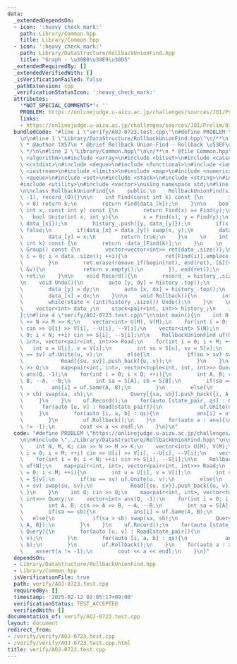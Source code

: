 ```yaml
---
data:
  _extendedDependsOn:
  - icon: ':heavy_check_mark:'
    path: Library/Common.hpp
    title: Library/Common.hpp
  - icon: ':heavy_check_mark:'
    path: Library/DataStructure/RollbackUnionFind.hpp
    title: "Graph - \u30B0\u30E9\u30D5"
  _extendedRequiredBy: []
  _extendedVerifiedWith: []
  _isVerificationFailed: false
  _pathExtension: cpp
  _verificationStatusIcon: ':heavy_check_mark:'
  attributes:
    '*NOT_SPECIAL_COMMENTS*': ''
    PROBLEM: https://onlinejudge.u-aizu.ac.jp/challenges/sources/JOI/Prelim/0723
    links:
    - https://onlinejudge.u-aizu.ac.jp/challenges/sources/JOI/Prelim/0723
  bundledCode: "#line 1 \"verify/AOJ-0723.test.cpp\"\n#define PROBLEM \"https://onlinejudge.u-aizu.ac.jp/challenges/sources/JOI/Prelim/0723\"\
    \n\n#line 1 \"Library/DataStructure/RollbackUnionFind.hpp\"\n/**\n * @file RollbackUnionFind.hpp\n\
    \ * @author lX57\n * @brief Rollback Union-Find - Rollback \u53EF\u80FD Union-Find\n\
    \ */\n\n#line 2 \"Library/Common.hpp\"\n\n/**\n * @file Common.hpp\n */\n\n#include\
    \ <algorithm>\n#include <array>\n#include <bitset>\n#include <cassert>\n#include\
    \ <cstdint>\n#include <deque>\n#include <functional>\n#include <iomanip>\n#include\
    \ <iostream>\n#include <limits>\n#include <map>\n#include <numeric>\n#include\
    \ <queue>\n#include <set>\n#include <stack>\n#include <string>\n#include <tuple>\n\
    #include <utility>\n#include <vector>\nusing namespace std;\n#line 8 \"Library/DataStructure/RollbackUnionFind.hpp\"\
    \n\nclass RollbackUnionFind{\n    public:\n    RollbackUnionFind(size_t n) : data_(n,\
    \ -1), record_(0){}\n\n    int Find(const int k) const {\n        if(data_[k]\
    \ < 0) return k;\n        return Find(data_[k]);\n    }\n\n    bool Same(const\
    \ int x, const int y) const {\n        return Find(x) == Find(y);\n    }\n\n \
    \   bool Unite(int x, int y){\n        x = Find(x), y = Find(y);\n        history_.push({x,\
    \ data_[x]});\n        history_.push({y, data_[y]});\n        if(x == y) return\
    \ false;\n        if(data_[x] > data_[y]) swap(x, y);\n        data_[x] += data_[y];\n\
    \        data_[y] = x;\n        return true;\n    }\n    \n    int Size(const\
    \ int k) const {\n        return -data_[Find(k)];\n    }\n    \n    vector<vector<int>>\
    \ Group() const {\n        vector<vector<int>> ret(data_.size());\n        for(int\
    \ i = 0; i < data_.size(); ++i){\n            ret[Find(i)].emplace_back(i);\n\
    \        }\n        ret.erase(remove_if(begin(ret), end(ret), [&](vector<int>\
    \ &v){\n            return v.empty();\n        }), end(ret));\n        return\
    \ ret;\n    }\n\n    void Record(){\n        record_ = history_.size();\n    }\n\
    \n    void Undo(){\n        auto [y, dy] = history_.top();\n        history_.pop();\n\
    \        data_[y] = dy;\n        auto [x, dx] = history_.top();\n        history_.pop();\n\
    \        data_[x] = dx;\n    }\n\n    void Rollback(){\n        int state = record_;\n\
    \        while(state < (int)history_.size()) Undo();\n    }\n    \n    private:\n\
    \    vector<int> data_;\n    stack<pair<int, int>> history_;\n    int record_;\n\
    };\n#line 4 \"verify/AOJ-0723.test.cpp\"\n\nint main(){\n    int N, M, K; cin\
    \ >> N >> M >> K;\n    vector<int> U(M), V(M);\n    for(int i = 0; i < M; ++i)\
    \ cin >> U[i] >> V[i], --U[i], --V[i];\n    vector<int> S(N);\n    for(int i =\
    \ 0; i < N; ++i) cin >> S[i], --S[i];\n\n    RollbackUnionFind uf(N);\n    map<pair<int,\
    \ int>, vector<pair<int, int>>> Road;\n    for(int i = 0; i < M; ++i){\n     \
    \   int u = U[i], v = V[i];\n        int su = S[u], sv = S[v];\n        if(su\
    \ == sv) uf.Unite(u, v);\n        else{\n            if(su > sv) swap(su, sv);\n\
    \            Road[{su, sv}].push_back({u, v});\n        }\n    }\n    int Q; cin\
    \ >> Q;\n    map<pair<int, int>, vector<tuple<int, int, int>>> Query;\n    vector<int>\
    \ ans(Q, -1);\n    for(int i = 0; i < Q; ++i){\n        int A, B; cin >> A >>\
    \ B, --A, --B;\n        int sa = S[A], sb = S[B];\n        if(sa == sb){\n   \
    \         ans[i] = uf.Same(A, B);\n        }\n        else{\n            if(sa\
    \ > sb) swap(sa, sb);\n            Query[{sa, sb}].push_back({i, A, B});\n   \
    \     }\n    }\n    uf.Record();\n    for(auto [state_pair, qs] : Query){\n  \
    \      for(auto [u, v] : Road[state_pair]){\n            uf.Unite(u, v);\n   \
    \     }\n        for(auto [i, a, b] : qs){\n            ans[i] = uf.Same(a, b);\n\
    \        }\n        uf.Rollback();\n    }\n    for(auto a : ans){\n        assert(a\
    \ != -1);\n        cout << a << endl;\n    }\n}\n"
  code: "#define PROBLEM \"https://onlinejudge.u-aizu.ac.jp/challenges/sources/JOI/Prelim/0723\"\
    \n\n#include \"../Library/DataStructure/RollbackUnionFind.hpp\"\n\nint main(){\n\
    \    int N, M, K; cin >> N >> M >> K;\n    vector<int> U(M), V(M);\n    for(int\
    \ i = 0; i < M; ++i) cin >> U[i] >> V[i], --U[i], --V[i];\n    vector<int> S(N);\n\
    \    for(int i = 0; i < N; ++i) cin >> S[i], --S[i];\n\n    RollbackUnionFind\
    \ uf(N);\n    map<pair<int, int>, vector<pair<int, int>>> Road;\n    for(int i\
    \ = 0; i < M; ++i){\n        int u = U[i], v = V[i];\n        int su = S[u], sv\
    \ = S[v];\n        if(su == sv) uf.Unite(u, v);\n        else{\n            if(su\
    \ > sv) swap(su, sv);\n            Road[{su, sv}].push_back({u, v});\n       \
    \ }\n    }\n    int Q; cin >> Q;\n    map<pair<int, int>, vector<tuple<int, int,\
    \ int>>> Query;\n    vector<int> ans(Q, -1);\n    for(int i = 0; i < Q; ++i){\n\
    \        int A, B; cin >> A >> B, --A, --B;\n        int sa = S[A], sb = S[B];\n\
    \        if(sa == sb){\n            ans[i] = uf.Same(A, B);\n        }\n     \
    \   else{\n            if(sa > sb) swap(sa, sb);\n            Query[{sa, sb}].push_back({i,\
    \ A, B});\n        }\n    }\n    uf.Record();\n    for(auto [state_pair, qs] :\
    \ Query){\n        for(auto [u, v] : Road[state_pair]){\n            uf.Unite(u,\
    \ v);\n        }\n        for(auto [i, a, b] : qs){\n            ans[i] = uf.Same(a,\
    \ b);\n        }\n        uf.Rollback();\n    }\n    for(auto a : ans){\n    \
    \    assert(a != -1);\n        cout << a << endl;\n    }\n}"
  dependsOn:
  - Library/DataStructure/RollbackUnionFind.hpp
  - Library/Common.hpp
  isVerificationFile: true
  path: verify/AOJ-0723.test.cpp
  requiredBy: []
  timestamp: '2025-02-12 02:05:17+09:00'
  verificationStatus: TEST_ACCEPTED
  verifiedWith: []
documentation_of: verify/AOJ-0723.test.cpp
layout: document
redirect_from:
- /verify/verify/AOJ-0723.test.cpp
- /verify/verify/AOJ-0723.test.cpp.html
title: verify/AOJ-0723.test.cpp
---
```

